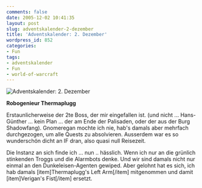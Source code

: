 ```yaml
---
comments: false
date: 2005-12-02 10:41:35
layout: post
slug: adventskalender-2-dezember
title: 'Adventskalender: 2. Dezember'
wordpress_id: 852
categories:
- Fun
tags:
- adventskalender
- Fun
- world-of-warcraft
---
```


![Adventskalender: 2. Dezember](http://www.gamersliving.com/wowblog/upload/2005_dez_02_1036.jpg)

**Robogenieur Thermaplugg**

Erstaunlicherweise der 2te Boss, der mir eingefallen ist. (und nicht ... Hans-Günther ... kein Plan ... der am Ende der Palisaden, oder der aus der Burg Shadowfang).
Gnomeregan mochte ich nie, hab's damals aber mehrfach durchgezogen, um alle Quests zu absolvieren. Ausserdem war es so wunderschön dicht an IF dran, also quasi null Reisezeit.

Die Instanz an sich finde ich ... nun .. hässlich. Wenn ich nur an die grünlich stinkenden Troggs und die Alarmbots denke. Und wir sind damals nicht nur einmal an den Dunkeleisen-Agenten gewiped.
Aber gelohnt hat es sich, ich hab damals [item]Thermaplugg's Left Arm[/item] mitgenommen und damit [item]Verigan's Fist[/item] ersetzt.
